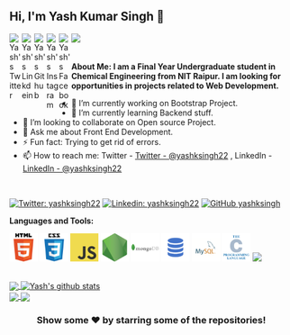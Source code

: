 ## Hi, I'm Yash Kumar Singh 👋
 <img src="https://camo.githubusercontent.com/f5ec43d980c4092aa24af02f8f36719565efe398/68747470733a2f2f6b6f6d617265762e636f6d2f67687076632f3f757365726e616d653d64656570657368676172673039">

<a href="https://twitter.com/yashksingh22">
  <img align="left" alt="Yash's Twitter" width="22px" src="https://cdn.jsdelivr.net/npm/simple-icons@v3/icons/twitter.svg" />
</a>
<a href="https://www.linkedin.com/in/yashksingh22/">
  <img align="left" alt="Yash's Linkdein" width="22px" src="https://cdn.jsdelivr.net/npm/simple-icons@v3/icons/linkedin.svg" />
</a>
<a href="https://github.com/yashksingh">
  <img align="left" alt="Yash's Github" width="22px" src="https://cdn.jsdelivr.net/npm/simple-icons@v3/icons/github.svg" />
</a>
<a href="https://www.instagram.com/_yks.im/">
  <img align="left" alt="Yash's Instagram" width="22px" src="https://cdn.jsdelivr.net/npm/simple-icons@v3/icons/instagram.svg" />
</a>
<a href="https://www.facebook.com/profile.php?id=100021930617470">
  <img align="left" alt="Yash's Facebook" width="22px" src="https://cdn.jsdelivr.net/npm/simple-icons@v3/icons/facebook.svg" />
</a>
<br/>
<br/>

**About Me: I am a Final Year Undergraduate student in Chemical Engineering from NIT Raipur. I am  looking for opportunities in projects related to Web Development.**

- 🔭 I’m currently working on Bootstrap Project. 
- 🌱 I’m currently learning Backend stuff.
- 👯 I’m looking to collaborate on Open source Project.
- 💬 Ask me about Front End Development.
- ⚡ Fun fact: Trying to get rid of errors.
- 📫 How to reach me: Twitter - [Twitter - @yashksingh22](https://twitter.com/yashksingh22) , LinkedIn - [LinkedIn - @yashksingh22](https://www.linkedin.com/in/yashksingh22/)

<br/>

[![Twitter: yashksingh22](https://img.shields.io/twitter/follow/yashksingh22?style=social)](https://twitter.com/yashksingh22)
[![Linkedin: yashksingh22](https://img.shields.io/badge/-yashksingh22-blue?style=flat-square&logo=Linkedin&logoColor=white&link=https://www.linkedin.com/in/yashksingh22/)](https://www.linkedin.com/in/yashksingh22/)
[![GitHub yashksingh](https://img.shields.io/github/followers/yashksingh?label=follow&style=social)](https://github.com/yashksingh)

**Languages and Tools:**  

<code><img height="50" src="https://raw.githubusercontent.com/github/explore/80688e429a7d4ef2fca1e82350fe8e3517d3494d/topics/html/html.png"></code>
<code><img height="50" src="https://raw.githubusercontent.com/github/explore/80688e429a7d4ef2fca1e82350fe8e3517d3494d/topics/css/css.png"></code>
<code><img height="50" src="https://raw.githubusercontent.com/github/explore/80688e429a7d4ef2fca1e82350fe8e3517d3494d/topics/javascript/javascript.png"></code>
<code><img height="50" src="https://raw.githubusercontent.com/github/explore/80688e429a7d4ef2fca1e82350fe8e3517d3494d/topics/nodejs/nodejs.png"></code>
<code><img height="50" src="https://raw.githubusercontent.com/github/explore/80688e429a7d4ef2fca1e82350fe8e3517d3494d/topics/mongodb/mongodb.png"></code>
<code><img height="50" src="https://raw.githubusercontent.com/github/explore/80688e429a7d4ef2fca1e82350fe8e3517d3494d/topics/sql/sql.png"></code>
<code><img height="50" src="https://raw.githubusercontent.com/github/explore/80688e429a7d4ef2fca1e82350fe8e3517d3494d/topics/mysql/mysql.png"></code>
<code><img height="50" src="https://raw.githubusercontent.com/github/explore/80688e429a7d4ef2fca1e82350fe8e3517d3494d/topics/c/c.png"></code>
<code><img height="50" src="https://avatars2.githubusercontent.com/u/18133?v=4"></code>

<br/>
<a href="https://github.com/yashksingh">
  <img align="center" src="https://github-readme-stats.vercel.app/api/top-langs/?username=yashksingh&theme=dark&hide_langs_below=1" />
</a>

<a href="https://github.com/yashksingh">
 <img align="center" src="https://github-readme-stats.vercel.app/api?username=yashksingh&show_icons=true&theme=dracula&line_height=27" alt="Yash's github stats"/>
</a>
<br/>
<a href="https://github.com/yashksingh/Color-Game">
  <img align="center" src="https://github-readme-stats.vercel.app/api/pin/?username=yashksingh&repo=Color-Game&theme=dark" />

</a>
<a href="https://github.com/yashksingh/FrontEnd_Restaurent_Project">
 <img align="center" src="https://github-readme-stats.vercel.app/api/pin/?username=yashksingh&repo=FrontEnd_Restaurent_Project&theme=dark" />
</a>

<div align="center">

### Show some ❤️ by starring some of the repositories!

</div>
<!--
**yashksingh/yashksingh** is a ✨ _special_ ✨ repository because its `README.md` (this file) appears on your GitHub profile.

Here are some ideas to get you started:

- 🔭 I’m currently working on ...
- 🌱 I’m currently learning ...
- 👯 I’m looking to collaborate on ...
- 🤔 I’m looking for help with ...
- 💬 Ask me about ...
- 📫 How to reach me: ...
- 😄 Pronouns: ...
- ⚡ Fun fact: ...
-->
